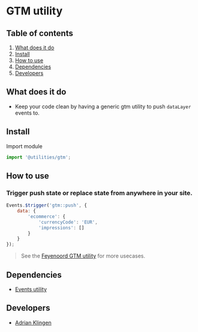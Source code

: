 
# GTM utility

## Table of contents
1. [What does it do](#markdown-header-what-does-it-do)
2. [Install](#markdown-header-install)
3. [How to use](#markdown-header-how-to-use)
4. [Dependencies](#markdown-header-dependencies)
5. [Developers](#markdown-header-developers)


## What does it do
* Keep your code clean by having a generic gtm utility to push `dataLayer` events to.

## Install
Import module
```javascript
import '@utilities/gtm';
```

## How to use
### Trigger push state or replace state from anywhere in your site.
```javascript
Events.$trigger('gtm::push', {
    data: { 
        'ecommerce': {
            'currencyCode': 'EUR',
            'impressions': []
        }
    }
});
```
> See the [Feyenoord GTM utility](https://bitbucket.org/tamtam-nl/feyenoord-webshop/src/develop/frontend/source/javascript/src/modules/util/gtm/?at=develop) for more usecases.

## Dependencies
* [Events utility](/utilities/events/)

## Developers
* [Adrian Klingen](mailto:adrian.klingen@deptagency.com)
